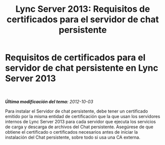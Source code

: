 ﻿---
title: "Lync Server 2013: Requisitos de certificados para el servidor de chat persistente"
TOCTitle: Requisitos de certificados para el servidor de chat persistente
ms:assetid: eff58baf-b918-4dfa-b01d-e1aec436b4fd
ms:mtpsurl: https://technet.microsoft.com/es-es/library/Gg412990(v=OCS.15)
ms:contentKeyID: 48277121
ms.date: 01/07/2017
mtps_version: v=OCS.15
ms.translationtype: HT
---

# Requisitos de certificados para el servidor de chat persistente en Lync Server 2013

 

_**Última modificación del tema:** 2012-10-03_

Para instalar el Servidor de chat persistente, debe tener un certificado emitido por la misma entidad de certificación que la que usan los servidores internos de Lync Server 2013 para cada servidor que ejecuta los servicios de carga y descarga de archivos del Chat persistente. Asegúrese de que obtiene el certificado o certificados necesarios antes de iniciar la instalación del Chat persistente, sobre todo si usa una CA externa.

